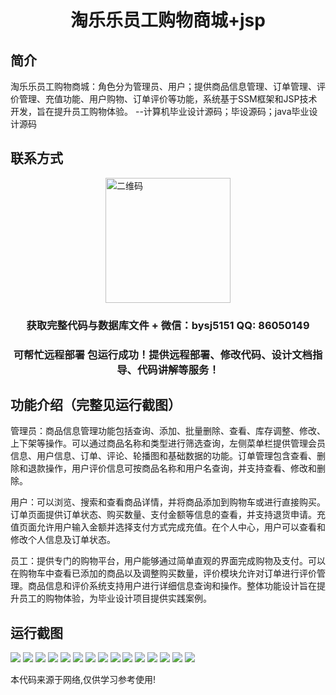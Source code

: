 <p><h1 align="center">淘乐乐员工购物商城+jsp</h1></p>

## 简介
淘乐乐员工购物商城：角色分为管理员、用户；提供商品信息管理、订单管理、评价管理、充值功能、用户购物、订单评价等功能，系统基于SSM框架和JSP技术开发，旨在提升员工购物体验。    --计算机毕业设计源码；毕设源码；java毕业设计源码


## 联系方式
<img src="https://bs-1329754181.cos.ap-shanghai.myqcloud.com/wx.jpg" alt="二维码" style="display: block; margin: 0 auto;" width="200px">
<p><h3 align="center">获取完整代码与数据库文件 + 微信：bysj5151 QQ: 86050149</h3></p>
<p><h3 align="center">可帮忙远程部署 包运行成功！提供远程部署、修改代码、设计文档指导、代码讲解等服务！</h3></p>

## 功能介绍（完整见运行截图）
管理员：商品信息管理功能包括查询、添加、批量删除、查看、库存调整、修改、上下架等操作。可以通过商品名称和类型进行筛选查询，左侧菜单栏提供管理会员信息、用户信息、订单、评论、轮播图和基础数据的功能。订单管理包含查看、删除和退款操作，用户评价信息可按商品名称和用户名查询，并支持查看、修改和删除。

用户：可以浏览、搜索和查看商品详情，并将商品添加到购物车或进行直接购买。订单页面提供订单状态、购买数量、支付金额等信息的查看，并支持退货申请。充值页面允许用户输入金额并选择支付方式完成充值。在个人中心，用户可以查看和修改个人信息及订单状态。

员工：提供专门的购物平台，用户能够通过简单直观的界面完成购物及支付。可以在购物车中查看已添加的商品以及调整购买数量，评价模块允许对订单进行评价管理。商品信息和评价系统支持用户进行详细信息查询和操作。整体功能设计旨在提升员工的购物体验，为毕业设计项目提供实践案例。


## 运行截图
![](https://bs-1329754181.cos.ap-shanghai.myqcloud.com/ssm/TaoLeLeEmployeeShoppingMallJsp/img/001.jpg)
![](https://bs-1329754181.cos.ap-shanghai.myqcloud.com/ssm/TaoLeLeEmployeeShoppingMallJsp/img/002.jpg)
![](https://bs-1329754181.cos.ap-shanghai.myqcloud.com/ssm/TaoLeLeEmployeeShoppingMallJsp/img/003.jpg)
![](https://bs-1329754181.cos.ap-shanghai.myqcloud.com/ssm/TaoLeLeEmployeeShoppingMallJsp/img/004.jpg)
![](https://bs-1329754181.cos.ap-shanghai.myqcloud.com/ssm/TaoLeLeEmployeeShoppingMallJsp/img/005.jpg)
![](https://bs-1329754181.cos.ap-shanghai.myqcloud.com/ssm/TaoLeLeEmployeeShoppingMallJsp/img/006.jpg)
![](https://bs-1329754181.cos.ap-shanghai.myqcloud.com/ssm/TaoLeLeEmployeeShoppingMallJsp/img/007.jpg)
![](https://bs-1329754181.cos.ap-shanghai.myqcloud.com/ssm/TaoLeLeEmployeeShoppingMallJsp/img/008.jpg)
![](https://bs-1329754181.cos.ap-shanghai.myqcloud.com/ssm/TaoLeLeEmployeeShoppingMallJsp/img/009.jpg)
![](https://bs-1329754181.cos.ap-shanghai.myqcloud.com/ssm/TaoLeLeEmployeeShoppingMallJsp/img/010.jpg)
![](https://bs-1329754181.cos.ap-shanghai.myqcloud.com/ssm/TaoLeLeEmployeeShoppingMallJsp/img/011.jpg)
![](https://bs-1329754181.cos.ap-shanghai.myqcloud.com/ssm/TaoLeLeEmployeeShoppingMallJsp/img/012.jpg)
![](https://bs-1329754181.cos.ap-shanghai.myqcloud.com/ssm/TaoLeLeEmployeeShoppingMallJsp/img/013.jpg)
![](https://bs-1329754181.cos.ap-shanghai.myqcloud.com/ssm/TaoLeLeEmployeeShoppingMallJsp/img/014.jpg)
![](https://bs-1329754181.cos.ap-shanghai.myqcloud.com/ssm/TaoLeLeEmployeeShoppingMallJsp/img/015.jpg)

<p>本代码来源于网络,仅供学习参考使用!</p>
